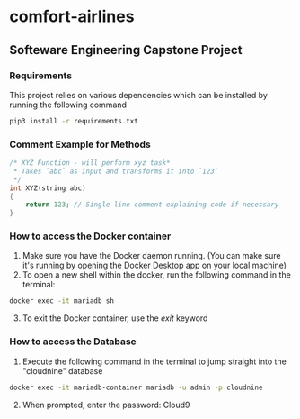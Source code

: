 # comfort-airlines

## Softeware Engineering Capstone Project

### Requirements

This project relies on various dependencies which can be installed by running the following command

```bash
pip3 install -r requirements.txt
```

### Comment Example for Methods  

```cpp
/* XYZ Function - will perform xyz task*  
 * Takes `abc` as input and transforms it into `123`
 */
int XYZ(string abc)
{
    return 123; // Single line comment explaining code if necessary
}
```

### How to access the Docker container

1. Make sure you have the Docker daemon running. (You can make sure it's running by opening the Docker Desktop app on your local machine)
2. To open a new shell within the docker, run the following command in the terminal:

```bash
docker exec -it mariadb sh
```

3. To exit the Docker container, use the *exit* keyword

### How to access the Database

1. Execute the following command in the terminal to jump straight into the "cloudnine" database

```bash
docker exec -it mariadb-container mariadb -u admin -p cloudnine
```

2. When prompted, enter the password: Cloud9
